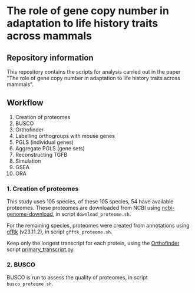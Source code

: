 # The role of gene copy number in adaptation to life history traits across mammals 

## Repository information

This repository contains the scripts for analysis carried out in the paper "The role of gene copy number in adaptation to life history traits across mammals".

## Workflow

1. Creation of proteomes
2. BUSCO
3. Orthofinder
4. Labelling orthogroups with mouse genes
5. PGLS (individual genes)
6. Aggregate PGLS (gene sets)
7. Reconstructing TGFB
8. Simulation
9. GSEA
10. ORA

### 1. Creation of proteomes
This study uses 105 species, of these 105 species, 54 have available proteomes. These proteomes are downloaded from NCBI using [ncbi-genome-download](https://github.com/kblin/ncbi-genome-download), in script ```download_proteome.sh```.

For the remaining species, proteomes were created from annotations using [gfftk](https://github.com/nextgenusfs/gfftk/tree/main) (v23.11.2), in script ```gfftk_proteome.sh```.

Keep only the longest transcript for each protein, using the [Orthofinder](https://github.com/davidemms/OrthoFinder) script [primary_transcript.py](https://github.com/davidemms/OrthoFinder/blob/master/tools/primary_transcript.py).

### 2. BUSCO
BUSCO is run to assess the quality of proteomes, in script ```busco_proteome.sh```.
